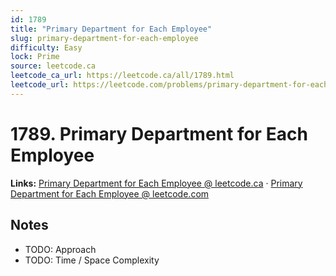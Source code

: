 ```yaml
--- 
id: 1789
title: "Primary Department for Each Employee"
slug: primary-department-for-each-employee
difficulty: Easy
lock: Prime
source: leetcode.ca
leetcode_ca_url: https://leetcode.ca/all/1789.html
leetcode_url: https://leetcode.com/problems/primary-department-for-each-employee/
---
```


# 1789. Primary Department for Each Employee

**Links:** [Primary Department for Each Employee @ leetcode.ca](https://leetcode.ca/all/1789.html) · [Primary Department for Each Employee @ leetcode.com](https://leetcode.com/problems/primary-department-for-each-employee/)

## Notes
- TODO: Approach
- TODO: Time / Space Complexity

